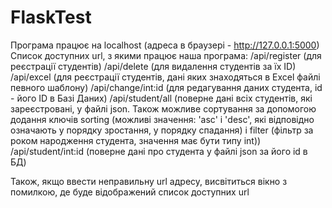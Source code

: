 # FlaskTest
Програма працює на localhost (адреса в браузері - http://127.0.0.1:5000)
Список доступних url, з якими працює наша програма:
    /api/register (для реєстрації студентів)
    /api/delete (для видалення студентів за їх ID)
    /api/excel (для реєстрації студентів, дані яких знаходяться в Excel файлі певного шаблону)
    /api/change/int:id (для редагування даних студента, id - його ID в Базі Даних)
    /api/student/all (поверне дані всіх студентів, які зареєстровані, у файлі json. Також можливе сортування за допомогою додання ключів sorting (можливі значення: 'asc' і 'desc', які відповідно означають у порядку зростання, у порядку спадання) і filter (фільтр за роком народження студента, значення має бути типу int))
    /api/student/int:id (поверне дані про студента у файлі json за його id в БД)
   
Також, якщо ввести неправильну url адресу, висвітиться вікно з помилкою, де буде відображений список доступних url
